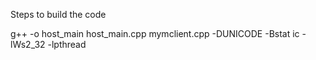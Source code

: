 
Steps to build the code

g++ -o host_main host_main.cpp mymclient.cpp -DUNICODE -Bstat
ic -lWs2_32 -lpthread
